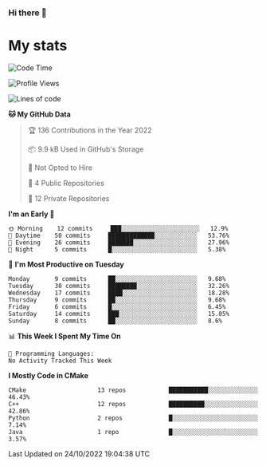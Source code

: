 ### Hi there 👋

# My stats

<!--START_SECTION:waka-->
![Code Time](http://img.shields.io/badge/Code%20Time-103%20hrs%2026%20mins-blue)

![Profile Views](http://img.shields.io/badge/Profile%20Views-1-blue)

![Lines of code](https://img.shields.io/badge/From%20Hello%20World%20I%27ve%20Written-58%20Thousand%20lines%20of%20code-blue)

**🐱 My GitHub Data** 

> 🏆 136 Contributions in the Year 2022
 > 
> 📦 9.9 kB Used in GitHub's Storage 
 > 
> 🚫 Not Opted to Hire
 > 
> 📜 4 Public Repositories 
 > 
> 🔑 12 Private Repositories  
 > 
**I'm an Early 🐤** 

```text
🌞 Morning    12 commits     ███░░░░░░░░░░░░░░░░░░░░░░   12.9% 
🌆 Daytime    50 commits     █████████████░░░░░░░░░░░░   53.76% 
🌃 Evening    26 commits     ███████░░░░░░░░░░░░░░░░░░   27.96% 
🌙 Night      5 commits      █░░░░░░░░░░░░░░░░░░░░░░░░   5.38%

```
📅 **I'm Most Productive on Tuesday** 

```text
Monday       9 commits      ██░░░░░░░░░░░░░░░░░░░░░░░   9.68% 
Tuesday      30 commits     ████████░░░░░░░░░░░░░░░░░   32.26% 
Wednesday    17 commits     ████░░░░░░░░░░░░░░░░░░░░░   18.28% 
Thursday     9 commits      ██░░░░░░░░░░░░░░░░░░░░░░░   9.68% 
Friday       6 commits      █░░░░░░░░░░░░░░░░░░░░░░░░   6.45% 
Saturday     14 commits     ███░░░░░░░░░░░░░░░░░░░░░░   15.05% 
Sunday       8 commits      ██░░░░░░░░░░░░░░░░░░░░░░░   8.6%

```


📊 **This Week I Spent My Time On** 

```text
💬 Programming Languages: 
No Activity Tracked This Week

```

**I Mostly Code in CMake** 

```text
CMake                    13 repos            ███████████░░░░░░░░░░░░░░   46.43% 
C++                      12 repos            ██████████░░░░░░░░░░░░░░░   42.86% 
Python                   2 repos             █░░░░░░░░░░░░░░░░░░░░░░░░   7.14% 
Java                     1 repo              █░░░░░░░░░░░░░░░░░░░░░░░░   3.57%

```



 Last Updated on 24/10/2022 19:04:38 UTC
<!--END_SECTION:waka-->
